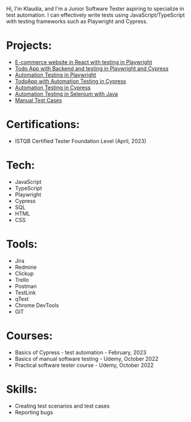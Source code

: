 Hi, I'm Klaudia, and I'm a Junior Software Tester aspiring to specialize in test automation. I can effectively write tests using JavaScript/TypeScript with testing frameworks such as Playwright and Cypress.

# Projects:
* [E-commerce website in React with testing in Playwright](https://github.com/klaudiakprojects/ecommerce)
* [Todo App with Backend and testing in Playwright and Cypress](https://github.com/klaudiakprojects/new-todo-app-2024)
* [Automation Testing in Playwright](https://github.com/klaudiakprojects/saucedemo-automation-testing)
* [TodoApp with Automation Testing in Cypress](https://github.com/klaudiakprojects/todoapp)
* [Automation Testing in Cypress](https://github.com/klaudiakprojects/automationexercisetesting)
* [Automation Testing in Selenium with Java](https://github.com/klaudiakprojects/java-selenium-automation)
* [Manual Test Cases](https://github.com/klaudiakprojects/basic-form)

# Certifications:
* ISTQB Certified Tester Foundation Level (April, 2023)

# Tech:
* JavaScript
* TypeScript
* Playwright
* Cypress
* SQL
* HTML
* CSS

# Tools:
* Jira
* Redmine
* Clickup
* Trello
* Postman
* TestLink
* qTest
* Chrome DevTools
* GIT

# Courses:
* Basics of Cypress - test automation - February, 2023
* Basics of manual software testing - Udemy, October 2022
* Practical software tester course - Udemy, October 2022

# Skills:
* Creating test scenarios and test cases
* Reporting bugs


